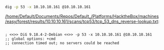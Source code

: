 ```bash
dig -p 53 -x 10.10.10.161 @10.10.10.161
```

[/home/Default/Documents/Repos/Default_/Platforms/HacktheBox/machines/easy/forest/results/10.10.10.161/scans/tcp53/tcp_53_dns_reverse-lookup.txt](file:///home/Default/Documents/Repos/Default_/Platforms/HacktheBox/machines/easy/forest/results/10.10.10.161/scans/tcp53/tcp_53_dns_reverse-lookup.txt):

```

; <<>> DiG 9.18.4-2-Debian <<>> -p 53 -x 10.10.10.161 @10.10.10.161
;; global options: +cmd
;; connection timed out; no servers could be reached



```
